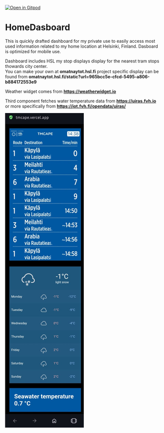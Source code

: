 [![Open in Gitpod](https://gitpod.io/button/open-in-gitpod.svg)](https://gitpod.io/#https://github.com/ristoxxx/ristoxxx.github.io)

# HomeDasboard
 
This is quickly drafted dashboard for my private use to easily access most used information related to my home location at Helsinki, Finland.
Dasboard is optimized for mobile use.

Dashboard includes HSL my stop displays display for the nearest tram stops thowards city center.  
You can make your own at **omatnaytot.hsl.fi**
project specific display can be found from **omatnaytot.hsl.fi/static?url=965bcc5e-cfcd-5495-a806-b884172553e9**

Weather widget comes from **https://weatherwidget.io**

Third component fetches water temperature data from **https://uiras.fvh.io** or more specifically from **https://iot.fvh.fi/opendata/uiras/**

![alt text](dashboard.jpeg)